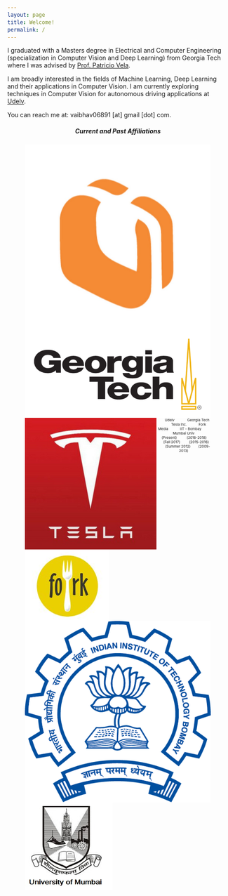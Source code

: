 ```yaml
---
layout: page
title: Welcome!
permalink: /
---
```


I graduated with a Masters degree in Electrical and Computer Engineering (specialization in Computer Vision and Deep Learning) from Georgia Tech where I was advised by [Prof. Patricio Vela](https://www.ece.gatech.edu/faculty-staff-directory/patricio-antonio-vela). 


I am broadly interested in the fields of Machine Learning, Deep Learning and their applications in Computer Vision. I am currently exploring techniques in Computer Vision for autonomous driving applications at [Udelv](https://www.udelv.com/). 

You can reach me at:  vaibhav06891 [at] gmail [dot] com.

<h5 align="center">Current and Past Affiliations</h5>
<figure align="center" class="affils">
<a href="https://www.udelv.com/"><img style="float: left;" src="/docs/pictures/udelv.jpg" style="width: 50px; height: 50px; margin:0px 5px"/></a>
<a href="http://www.gatech.edu/"><img style="float: left;" src="/docs/pictures/gatech.png" style="width: 50px; height: 50px; margin:0px 5px"/></a>
<a href="https://www.tesla.com/"><img style="float: left;" src="/docs/pictures/tesla.png" style="width: 50px; height: 50px; margin:0px 5px"/></a>
<a href="https:http://getforked.in/"><img style="float: left;" src="/docs/pictures/fork_media.png" style="width: 50px; height: 50px; margin:0px 5px"/></a>
<a href="https://www.iitb.ac.in/"><img style="float: left;" src="/docs/pictures/iit-bombay.png" style="width: 50px; height: 50px; margin:0px 5px"/></a>
<a href="http://mu.ac.in/portal/"><img style="float: left;" src="/docs/pictures/University-of-Mumbai.png" style="width: 50px; height: 50px; margin:0px 5px"/></a>
</figure>
<figure align="center" class="affils">
	<figcaption style="font-size: 8px;"> &nbsp;&nbsp;&nbsp; &nbsp;&nbsp;&nbsp;Udelv &nbsp;&nbsp;&nbsp;&nbsp;&nbsp;&nbsp;&nbsp; &nbsp;&nbsp;&nbsp; Georgia Tech &nbsp;&nbsp;&nbsp; &nbsp;&nbsp;&nbsp;&nbsp;&nbsp; Tesla Inc. &nbsp;&nbsp; &nbsp;&nbsp;&nbsp;&nbsp;&nbsp;&nbsp; &nbsp;Fork Media&nbsp;&nbsp;&nbsp; &nbsp;&nbsp;&nbsp;&nbsp; &nbsp;&nbsp; IIT - Bombay &nbsp;&nbsp;&nbsp; &nbsp;&nbsp;&nbsp; Mumbai Univ<br />  &nbsp; &nbsp;&nbsp; (Present) &nbsp;&nbsp;&nbsp;&nbsp;&nbsp; &nbsp;&nbsp;&nbsp;(2016-2018) &nbsp;&nbsp;&nbsp; &nbsp;&nbsp;&nbsp;&nbsp; (Fall 2017) &nbsp;&nbsp;&nbsp; &nbsp;&nbsp;&nbsp; (2015-2016)  &nbsp;&nbsp;&nbsp; &nbsp;&nbsp;&nbsp; (Summer 2012) &nbsp;&nbsp;&nbsp; &nbsp;&nbsp; (2009-2013) 
	</figcaption>
</figure>